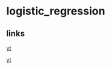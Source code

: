 # logistic_regression

## links

[yt](https://www.youtube.com/watch?v=2Z75nK1HlO8&pp=ygUVcmVncmVzc2lvbiBsb2dpc3RpcXVl)

[yt](https://www.youtube.com/watch?v=pOsqQ0MAHrY&t=312s)
